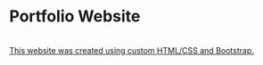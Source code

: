# Portfolio Website
 
<br> <a href="https://sarah-h1125.github.io/Portfolio-Website/#">This website was created using custom HTML/CSS and Bootstrap. </a> 
